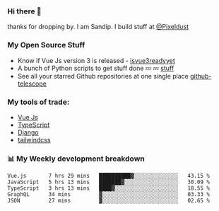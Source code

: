 ### Hi there 👋

thanks for dropping by.
I am Sandip. I build stuff at [@Pixeldust](github.com/pixeldust-in/)

###  **My Open Source Stuff**

 - Know if Vue Js version 3 is released -  [isvue3readyyet](https://github.com/sandiprb/isvue3readyyet)
 - A bunch of Python scripts to get stuff done 💤 💤 [stuff](https://github.com/sandiprb/stuff)
 - See all your starred Github repositories at one single place [github-telescope](https://github.com/sandiprb/github-telescope)



###  **My tools of trade:**
 - [Vue Js](https://github.com/vuejs/vue/)
 - [TypeScript](https://github.com/microsoft/TypeScript)
 - [Django](github.com/django/django)
 - [tailwindcss](https://github.com/tailwindlabs/tailwindcss)


###  📊 **My Weekly development breakdown**
<!--START_SECTION:waka-->
```text
Vue.js       7 hrs 29 mins   ██████████▓░░░░░░░░░░░░░░   43.15 % 
JavaScript   5 hrs 13 mins   ███████▓░░░░░░░░░░░░░░░░░   30.09 % 
TypeScript   3 hrs 13 mins   ████▓░░░░░░░░░░░░░░░░░░░░   18.55 % 
GraphQL      34 mins         ▓░░░░░░░░░░░░░░░░░░░░░░░░   03.33 % 
JSON         27 mins         ▓░░░░░░░░░░░░░░░░░░░░░░░░   02.65 % 
```
<!--END_SECTION:waka-->
